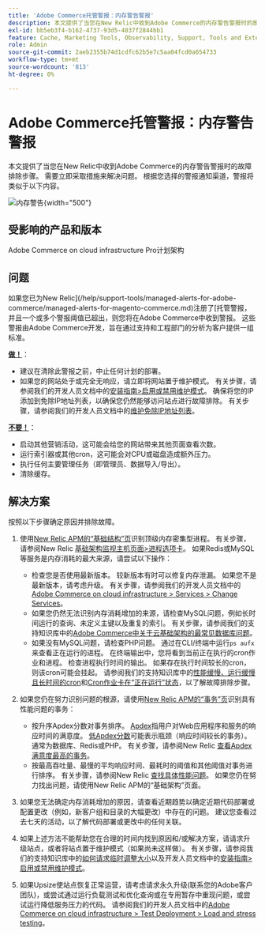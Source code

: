 ```yaml
---
title: 'Adobe Commerce托管警报：内存警告警报'
description: 本文提供了当您在New Relic中收到Adobe Commerce的内存警告警报时的故障排除步骤。 需要立即采取措施来解决问题。 根据您选择的警报通知渠道，警报将类似于以下内容。
exl-id: bb5eb3f4-b162-4737-93d5-4037f2844bb1
feature: Cache, Marketing Tools, Observability, Support, Tools and External Services
role: Admin
source-git-commit: 2aeb2355b74d1cdfc62b5e7c5aa04fcd0a654733
workflow-type: tm+mt
source-wordcount: '813'
ht-degree: 0%

---
```


# Adobe Commerce托管警报：内存警告警报

本文提供了当您在New Relic中收到Adobe Commerce的内存警告警报时的故障排除步骤。 需要立即采取措施来解决问题。 根据您选择的警报通知渠道，警报将类似于以下内容。

![内存警告](assets/memory-warning-magento-managed.png){width="500"}

## 受影响的产品和版本

Adobe Commerce on cloud infrastructure Pro计划架构

## 问题

如果您已为New Relic](/help/support-tools/managed-alerts-for-adobe-commerce/managed-alerts-for-magento-commerce.md)注册了[托管警报，并且一个或多个警报阈值已超出，则您将在Adobe Commerce中收到警报。 这些警报由Adobe Commerce开发，旨在通过支持和工程部门的分析为客户提供一组标准。

<u>**做！**</u>：

* 建议在清除此警报之前，中止任何计划的部署。
* 如果您的网站处于或完全无响应，请立即将网站置于维护模式。 有关步骤，请参阅我们的开发人员文档中的[安装指南>启用或禁用维护模式](https://experienceleague.adobe.com/en/docs/commerce-operations/installation-guide/tutorials/maintenance-mode)。 确保将您的IP添加到免除IP地址列表，以确保您仍然能够访问站点进行故障排除。 有关步骤，请参阅我们的开发人员文档中的[维护免除IP地址列表](https://experienceleague.adobe.com/en/docs/commerce-operations/installation-guide/tutorials/maintenance-mode#instgde-cli-maint-exempt)。

<u>**不要！**</u>：

* 启动其他营销活动，这可能会给您的网站带来其他页面查看次数。
* 运行索引器或其他cron，这可能会对CPU或磁盘造成额外压力。
* 执行任何主要管理任务（即管理员、数据导入/导出）。
* 清除缓存。

## 解决方案

按照以下步骤确定原因并排除故障。

1. 使用[New Relic APM的“基础结构”页](https://docs.newrelic.com/docs/infrastructure/infrastructure-ui-pages/infra-hosts-ui-page/)识别顶级内存密集型进程。 有关步骤，请参阅New Relic [基础架构监视主机页面>进程选项卡](https://docs.newrelic.com/docs/infrastructure/infrastructure-ui-pages/infra-hosts-ui-page/#processes)。 如果Redis或MySQL等服务是内存消耗的最大来源，请尝试以下操作：

   * 检查您是否使用最新版本。 较新版本有时可以修复内存泄漏。 如果您不是最新版本，请考虑升级。 有关步骤，请参阅我们的开发人员文档中的[Adobe Commerce on cloud infrastructure > Services > Change Services](https://experienceleague.adobe.com/docs/commerce-cloud-service/user-guide/configure/service/services-yaml.html)。
   * 如果您仍然无法识别内存消耗增加的来源，请检查MySQL问题，例如长时间运行的查询、未定义主键以及重复的索引。 有关步骤，请参阅我们的支持知识库中的[Adobe Commerce中关于云基础架构的最常见数据库问题](https://experienceleague.adobe.com/docs/commerce-operations/implementation-playbook/best-practices/maintenance/resolve-database-performance-issues.html)。
   * 如果没有MySQL问题，请检查PHP问题。 通过在CLI/终端中运行`ps aufx`来查看正在运行的进程。 在终端输出中，您将看到当前正在执行的cron作业和进程。 检查进程执行时间的输出。 如果存在执行时间较长的cron，则该cron可能会挂起。 请参阅我们的支持知识库中的[性能缓慢、运行缓慢且长时间的cron](/help/troubleshooting/miscellaneous/slow-performance-slow-and-long-running-crons.md)和[Cron作业卡在“正在运行”状态](/help/troubleshooting/miscellaneous/cron-job-is-stuck-in-running-status.md)，以了解故障排除步骤。

1. 如果您仍在努力识别问题的根源，请使用[New Relic APM的“事务”页](https://docs.newrelic.com/docs/apm/applications-menu/monitoring/transactions-page-find-specific-performance-problems)识别具有性能问题的事务：

   * 按升序Apdex分数对事务排序。 [Apdex](https://docs.newrelic.com/docs/apm/new-relic-apm/apdex/apdex-measure-user-satisfaction)指用户对Web应用程序和服务的响应时间的满意度。 [低Apdex分数](/help/support-tools/managed-alerts-for-adobe-commerce/managed-alerts-for-magento-commerce-apdex-warning-alert.md)可能表示瓶颈（响应时间较长的事务）。 通常为数据库、Redis或PHP。 有关步骤，请参阅New Relic [查看Apdex满意度最高的事务](https://docs.newrelic.com/docs/apm/new-relic-apm/apdex/view-your-apdex-score#apdex-dissat)。
   * 按最高吞吐量、最慢的平均响应时间、最耗时的阈值和其他阈值对事务进行排序。 有关步骤，请参阅New Relic [查找具体性能问题](https://docs.newrelic.com/docs/apm/applications-menu/monitoring/transactions-page-find-specific-performance-problems)。 如果您仍在努力找出问题，请使用New Relic APM的“基础架构”页面。

1. 如果您无法确定内存消耗增加的原因，请查看近期趋势以确定近期代码部署或配置更改（例如，新客户组和目录的大幅更改）中存在的问题。 建议您查看过去七天的活动，以了解代码部署或更改中的任何关联。

1. 如果上述方法不能帮助您在合理的时间内找到原因和/或解决方案，请请求升级站点，或者将站点置于维护模式（如果尚未这样做）。 有关步骤，请参阅我们的支持知识库中的[如何请求临时调整大小](/help/how-to/general/how-to-request-temporary-magento-upsize.md)以及开发人员文档中的[安装指南>启用或禁用维护模式](https://experienceleague.adobe.com/en/docs/commerce-operations/installation-guide/tutorials/maintenance-mode)。

1. 如果Upsize使站点恢复正常运营，请考虑请求永久升级(联系您的Adobe客户团队)，或尝试通过运行负载测试和优化查询或在专用暂存中重现问题，或尝试运行降低服务压力的代码。 请参阅我们的开发人员文档中的[Adobe Commerce on cloud infrastructure > Test Deployment > Load and stress testing](https://experienceleague.adobe.com/en/docs/commerce-cloud-service/user-guide/develop/test/staging-and-production#load-and-stress-testing)。
